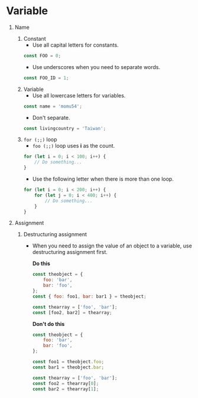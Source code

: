 # Variable

1. Name
    1. Constant
        - Use all capital letters for constants.
        ```js
        const FOO = 0;
        ```
        - Use underscores when you need to separate words.
        ```js
        const FOO_ID = 1;
        ```
    2. Variable
        - Use all lowercase letters for variables.
        ```js
        const name = 'momu54';
        ```
        - Don't separate.
        ```js
        const livingcountry = 'Taiwan';
        ```
    3. `for (;;)` loop
        - `foo (;;)` loop uses **i** as the count.
        ```js
        for (let i = 0; i < 100; i++) {
        	// Do something...
        }
        ```
        - Use the following letter when there is more than one loop.
        ```js
        for (let i = 0; i < 200; i++) {
        	for (let j = 0; i < 400; i++) {
        		// Do something...
        	}
        }
        ```
2. Assignment

    1. Destructuring assignment

        - When you need to assign the value of an object to a variable, use destructuring assignment first.

            **Do this**

            ```js
            const theobject = {
            	foo: 'bar',
            	bar: 'foo',
            };
            const { foo: foo1, bar: bar1 } = theobject;

            const thearray = ['foo', 'bar'];
            const [foo2, bar2] = thearray;
            ```

            **Don't do this**

            ```js
            const theobject = {
            	foo: 'bar',
            	bar: 'foo',
            };

            const foo1 = theobject.foo;
            const bar1 = theobject.bar;

            const thearray = ['foo', 'bar'];
            const foo2 = thearray[0];
            const bar2 = thearray[1];
            ```

